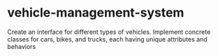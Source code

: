 # vehicle-management-system
Create an interface for different types of vehicles. Implement concrete classes for cars, bikes, and trucks, each having unique attributes and behaviors
